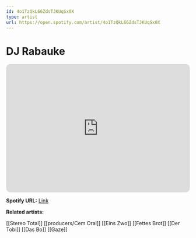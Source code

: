 ```yaml
---
id: 4o1TzQkL66ZdsTJKUqSx0X
type: artist
url: https://open.spotify.com/artist/4o1TzQkL66ZdsTJKUqSx0X
---
```

# DJ Rabauke

<iframe style="border-radius:12px" src="https://open.spotify.com/embed/artist/4o1TzQkL66ZdsTJKUqSx0X" width="100%" height="352" frameBorder="0" allowfullscreen="" allow="autoplay; clipboard-write; encrypted-media; fullscreen; picture-in-picture" loading="lazy"></iframe>

**Spotify URL:** [Link](https://open.spotify.com/artist/4o1TzQkL66ZdsTJKUqSx0X)

**Related artists:**

[[Stereo Total]]
[[producers/Cem Oral]]
[[Eins Zwo]]
[[Fettes Brot]]
[[Der Tobi]]
[[Das Bo]]
[[Gaze]]
